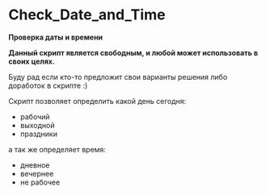 # Check_Date_and_Time
**Проверка даты и времени**

__Данный скрипт является свободным, и любой может использовать в своих целях.__

Буду рад если кто-то предложит свои варианты решения либо доработок в скрипте :) 

Скрипт позволяет определить какой день сегодня:
 - рабочий
 - выходной
 - праздники

а так же определяет время:
- дневное
- вечернее
- не рабочее
